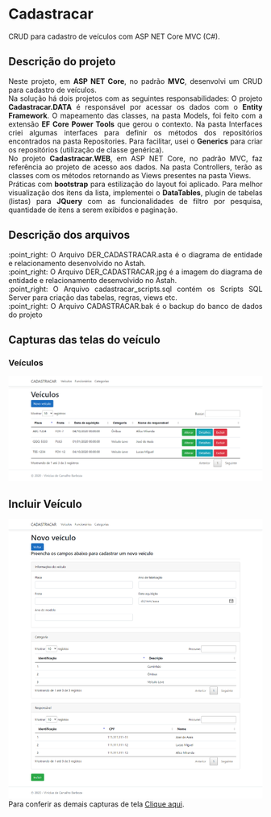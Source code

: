 # Cadastracar
CRUD para cadastro de veículos com ASP NET Core MVC (C#).

## Descrição do projeto
<p align="justify">
Neste projeto, em <b>ASP NET Core</b>, no padrão <b>MVC</b>, desenvolvi um CRUD para cadastro
de veículos.<br>
Na solução há dois projetos com as seguintes responsabilidades:
O projeto <b>Cadastracar.DATA</b> é responsável por acessar os dados com o <b>Entity Framework</b>.
O mapeamento das classes, na pasta Models, foi feito com a extensão <b>EF Core Power Tools</b>
que gerou o contexto. Na pasta Interfaces criei algumas interfaces para definir
os métodos dos repositórios encontrados na pasta Repositories. Para facilitar, usei o <b>Generics</b>
para criar os repositórios (utilização de classe genérica). <br>
No projeto <b>Cadastracar.WEB</b>, em ASP NET Core, no padrão MVC, faz referência ao projeto de acesso aos
dados. Na pasta Controllers, terão as classes com os métodos retornando as Views presentes na pasta Views.<br>
Práticas com <b>bootstrap</b> para estilização do layout foi aplicado. Para melhor visualização dos itens
da lista, implementei o <b>DataTables</b>, plugin de tabelas (listas) para <b>JQuery</b> com as funcionalidades de filtro
por pesquisa, quantidade de itens a serem exibidos e paginação.
</p>

## Descrição dos arquivos
<p align="justify">
:point_right: O Arquivo DER_CADASTRACAR.asta é o diagrama de entidade e relacionamento desenvolvido no Astah. <br>
:point_right: O Arquivo DER_CADASTRACAR.jpg é a imagem do diagrama de entidade e relacionamento desenvolvido no Astah. <br>
:point_right: O Arquivo cadastracar_scripts.sql contém os Scripts SQL Server para criação das tabelas, regras, views etc. <br>
:point_right: O Arquivo CADASTRACAR.bak é o backup do banco de dados do projeto <br>
</p>

## Capturas das telas do veículo
### Veículos
![alt text](https://github.com/mrtrycatch/CRUD_CADASTRACAR/blob/master/Arquivos/Screenshots/localhost_44331_Veiculo.png)
## Incluir Veículo
![alt text](https://github.com/mrtrycatch/CRUD_CADASTRACAR/blob/master/Arquivos/Screenshots/localhost_44331_Veiculo_Create.png)
Para conferir as demais capturas de tela <a target="_blank" href="https://github.com/mrtrycatch/CRUD_CADASTRACAR/tree/master/Arquivos/Screenshots">Clique aqui</a>.
